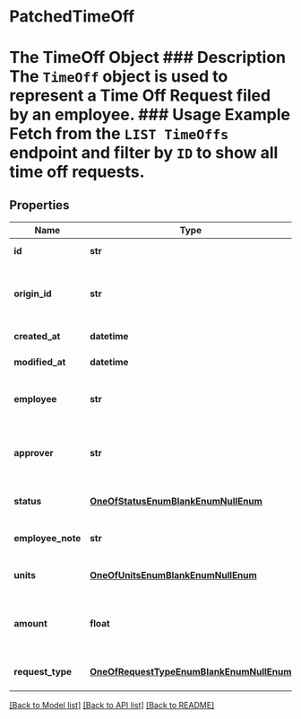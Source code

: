 # PatchedTimeOff

# The TimeOff Object ### Description The `TimeOff` object is used to represent a Time Off Request filed by an employee.  ### Usage Example Fetch from the `LIST TimeOffs` endpoint and filter by `ID` to show all time off requests.
## Properties
Name | Type | Description | Notes
------------ | ------------- | ------------- | -------------
**id** | **str** |  | [optional] [readonly] 
**origin_id** | **str** | The third-party API ID of the matching object. | [optional] 
**created_at** | **datetime** |  | [optional] [readonly] 
**modified_at** | **datetime** |  | [optional] [readonly] 
**employee** | **str** | The employee requesting time off. | [optional] 
**approver** | **str** | The employee approving the time off request. | [optional] 
**status** | [**OneOfStatusEnumBlankEnumNullEnum**](OneOfStatusEnumBlankEnumNullEnum.md) | The status of this time off request. | [optional] 
**employee_note** | **str** | The status of this time off request. | [optional] 
**units** | [**OneOfUnitsEnumBlankEnumNullEnum**](OneOfUnitsEnumBlankEnumNullEnum.md) | The unit of time requested. | [optional] 
**amount** | **float** | The number of time off units requested. | [optional] 
**request_type** | [**OneOfRequestTypeEnumBlankEnumNullEnum**](OneOfRequestTypeEnumBlankEnumNullEnum.md) | The type of time off request. | [optional] 

[[Back to Model list]](../README.md#documentation-for-models) [[Back to API list]](../README.md#documentation-for-api-endpoints) [[Back to README]](../README.md)


